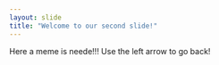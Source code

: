 ```yaml
---
layout: slide
title: "Welcome to our second slide!"
---
```

Here a meme is neede!!!
Use the left arrow to go back!
